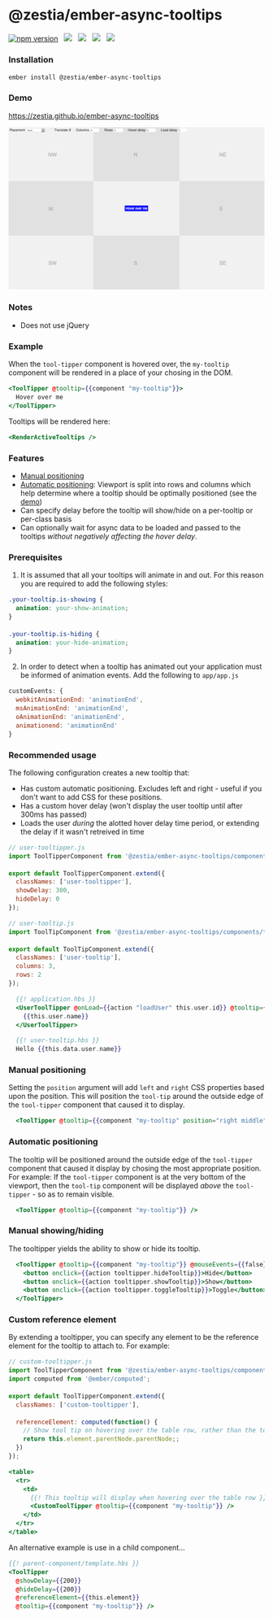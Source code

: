 # @zestia/ember-async-tooltips

<a href="https://badge.fury.io/js/%40zestia%2Fember-async-tooltips"><img src="https://badge.fury.io/js/%40zestia%2Fember-async-tooltips.svg" alt="npm version" height="18"></a> &nbsp; <a href="http://travis-ci.org/zestia/ember-async-tooltips"><img src="https://travis-ci.org/zestia/ember-async-tooltips.svg?branch=master"></a> &nbsp; <a href="https://david-dm.org/zestia/ember-async-tooltips#badge-embed"><img src="https://david-dm.org/zestia/ember-async-tooltips.svg"></a> &nbsp; <a href="https://david-dm.org/zestia/ember-async-tooltips#dev-badge-embed"><img src="https://david-dm.org/zestia/ember-async-tooltips/dev-status.svg"></a> &nbsp; <a href="http://emberobserver.com/addons/ember-async-tooltips"><img src="http://emberobserver.com/badges/ember-async-tooltips.svg"></a> 


### Installation
```
ember install @zestia/ember-async-tooltips
```

### Demo

https://zestia.github.io/ember-async-tooltips

<a href="https://zestia.github.io/ember-async-tooltips">
  <img src="docs/screenshot.png" width="512" height="319">
</a>

### Notes

* Does not use jQuery

### Example

When the `tool-tipper` component is hovered over, the `my-tooltip` component will be rendered in a place of your chosing in the DOM.

```handlebars
<ToolTipper @tooltip={{component "my-tooltip"}}>
  Hover over me
</ToolTipper>
```

Tooltips will be rendered here:

```handlebars
<RenderActiveTooltips />
```

### Features

* [Manual positioning](#manual-positioning)
* [Automatic positioning](#automatic-positioning): Viewport is split into rows and columns which help determine where a tooltip should be optimally positioned (see the [demo](https://zestia.github.io/ember-async-tooltips/#/position))
* Can specify delay before the tooltip will show/hide on a per-tooltip or per-class basis
* Can optionally wait for async data to be loaded and passed to the tooltips _without negatively affecting the hover delay_.

### Prerequisites

1. It is assumed that all your tooltips will animate in and out. For this reason
  you are required to add the following styles:

  ```css
  .your-tooltip.is-showing {
    animation: your-show-animation;
  }

  .your-tooltip.is-hiding {
    animation: your-hide-animation;
  }
  ```

2. In order to detect when a tooltip has animated out your application must be
   informed of animation events. Add the following to `app/app.js`

  ```javascript
  customEvents: {
    webkitAnimationEnd: 'animationEnd',
    msAnimationEnd: 'animationEnd',
    oAnimationEnd: 'animationEnd',
    animationend: 'animationEnd'
  }
  ```

### Recommended usage

The following configuration creates a new tooltip that:
* Has custom automatic positioning.
  Excludes left and right - useful if you don't want to add CSS for these positions.
* Has a custom hover delay (won't display the user tooltip until after 300ms has passed)
* Loads the user _during_ the alotted hover delay time period, or extending the delay if it wasn't retreived in time


```javascript
// user-tooltipper.js
import ToolTipperComponent from '@zestia/ember-async-tooltips/components/tool-tipper';

export default ToolTipperComponent.extend({
  classNames: ['user-tooltipper'],
  showDelay: 300,
  hideDelay: 0
});
```

```javascript
// user-tooltip.js
import ToolTipComponent from '@zestia/ember-async-tooltips/components/tool-tip';

export default ToolTipComponent.extend({
  classNames: ['user-tooltip'],
  columns: 3,
  rows: 2
});
```

```handlebars
  {{! application.hbs }}
  <UserToolTipper @onLoad={{action "loadUser" this.user.id}} @tooltip={{component "user-tooltip"}}>
    {{this.user.name}}
  </UserToolTipper>
```

```handlebars
  {{! user-tooltip.hbs }}
  Hello {{this.data.user.name}}
```

### Manual positioning

Setting the `position` argument will add `left` and `right` CSS properties based upon the position. This will position the `tool-tip` around the outside edge of the `tool-tipper` component that caused it to display.

```handlebars
  <ToolTipper @tooltip={{component "my-tooltip" position="right middle"}} />
```

### Automatic positioning

The tooltip will be positioned around the outside edge of the `tool-tipper` component that caused it display by chosing the most appropriate position. For example: If the `tool-tipper` component is at the very bottom of the viewport, then the `tool-tip` component will be displayed _above_ the `tool-tipper` - so as to remain visible.

```handlebars
  <ToolTipper @tooltip={{component "my-tooltip"}} />
```

### Manual showing/hiding

The tooltipper yields the ability to show or hide its tooltip.

```handlebars
  <ToolTipper @tooltip={{component "my-tooltip"}} @mouseEvents={{false}} as |tooltipper|>
    <button onclick={{action tooltipper.hideTooltip}}>Hide</button>
    <button onclick={{action tooltipper.showTooltip}}>Show</button>
    <button onclick={{action tooltipper.toggleTooltip}}>Toggle</button>
  </ToolTipper>
```


### Custom reference element

By extending a tooltipper, you can specify any element to be the reference element for the tooltip
to attach to. For example:

```javascript
// custom-tooltipper.js
import ToolTipperComponent from '@zestia/ember-async-tooltips/components/tool-tipper';
import computed from '@ember/computed';

export default ToolTipperComponent.extend({
  classNames: ['custom-tooltipper'],

  referenceElement: computed(function() {
    // Show tool tip on hovering over the table row, rather than the tooltipper itself.
    return this.element.parentNode.parentNode;;
  })
});
```

```handlebars
<table>
  <tr>
    <td>
      {{! This tooltip will display when hovering over the table row }}
      <CustomToolTipper @tooltip={{component "my-tooltip"}} />
    </td>
  </tr>
</table>
```

An alternative example is use in a child component...

```handlebars
{{! parent-component/template.hbs }}
<ToolTipper
  @showDelay={{200}}
  @hideDelay={{200}}
  @referenceElement={{this.element}}
  @tooltip={{component "my-tooltip"}} />
```
